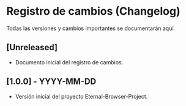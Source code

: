 # Registro de cambios (Changelog)

Todas las versiones y cambios importantes se documentarán aquí.

## [Unreleased]
- Documento inicial del registro de cambios.

## [1.0.0] - YYYY-MM-DD
- Versión inicial del proyecto Eternal-Browser-Project.